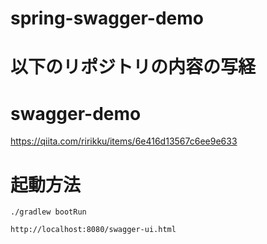 # spring-swagger-demo
# 以下のリポジトリの内容の写経


# swagger-demo
https://qiita.com/ririkku/items/6e416d13567c6ee9e633

# 起動方法
`./gradlew bootRun`

`http://localhost:8080/swagger-ui.html`

